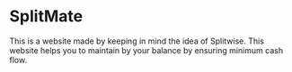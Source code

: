 # SplitMate
This is a website made by keeping in mind the idea of Splitwise. This website helps you to maintain by your balance by ensuring minimum cash flow.
